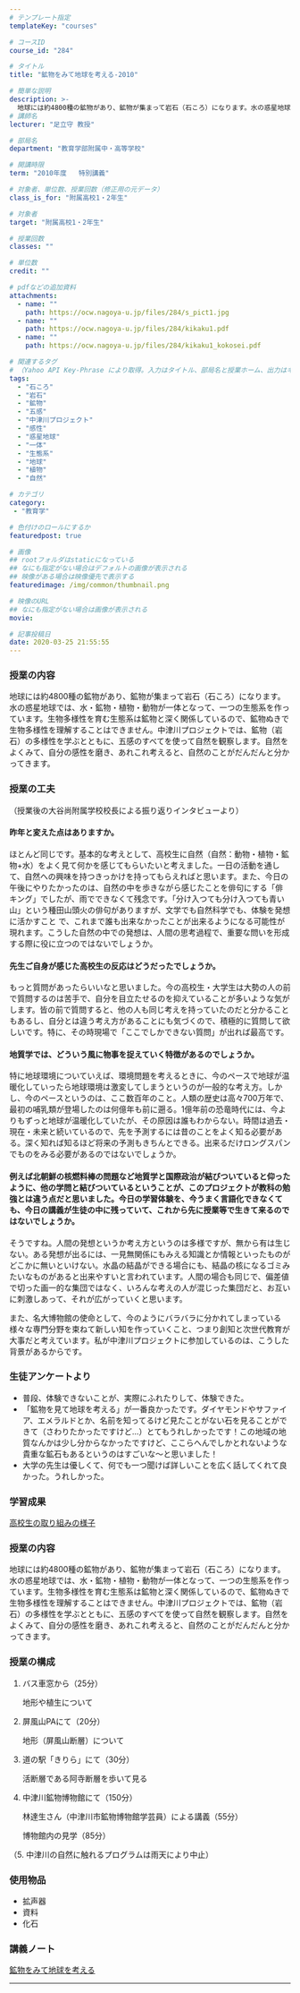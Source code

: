 ```yaml
---
# テンプレート指定
templateKey: "courses"

# コースID
course_id: "284"

# タイトル
title: "鉱物をみて地球を考える-2010"

# 簡単な説明
description: >-
  地球には約4800種の鉱物があり、鉱物が集まって岩石（石ころ）になります。水の惑星地球では、水・鉱物・植物・動物が一体となって、一つの生態系を作っています。生物多様性を育む生態系は鉱物と深く関係しているので、鉱物ぬきで生物多様性を理解することはできません。中津川プロジェクトでは、鉱物（岩石）の多様性を学ぶとともに、五感のすべてを使って自然を観察します。自然をよくみて、自分の感性を磨き、あれこれ考え ....
# 講師名
lecturer: "足立守 教授"

# 部局名
department: "教育学部附属中・高等学校"

# 開講時限
term: "2010年度	特別講義"

# 対象者、単位数、授業回数（修正用の元データ）
class_is_for: "附属高校1・2年生"

# 対象者
target: "附属高校1・2年生"

# 授業回数
classes: ""

# 単位数
credit: ""

# pdfなどの追加資料
attachments:
  - name: "" 
    path: https://ocw.nagoya-u.jp/files/284/s_pict1.jpg
  - name: "" 
    path: https://ocw.nagoya-u.jp/files/284/kikaku1.pdf
  - name: "" 
    path: https://ocw.nagoya-u.jp/files/284/kikaku1_kokosei.pdf

# 関連するタグ
# （Yahoo API Key-Phrase により取得。入力はタイトル、部局名と授業ホーム、出力はキーフレーズ（tags））
tags:
  - "石ころ"
  - "岩石"
  - "鉱物"
  - "五感"
  - "中津川プロジェクト"
  - "感性"
  - "惑星地球"
  - "一体"
  - "生態系"
  - "地球"
  - "植物"
  - "自然"

# カテゴリ
category:
 - "教育学"

# 色付けのロールにするか
featuredpost: true

# 画像
## rootフォルダはstaticになっている
## なにも指定がない場合はデフォルトの画像が表示される
## 映像がある場合は映像優先で表示する
featuredimage: /img/common/thumbnail.png

# 映像のURL
## なにも指定がない場合は画像が表示される
movie: 

# 記事投稿日
date: 2020-03-25 21:55:55
---
```


### 授業の内容

地球には約4800種の鉱物があり、鉱物が集まって岩石（石ころ）になります。水の惑星地球では、水・鉱物・植物・動物が一体となって、一つの生態系を作っています。生物多様性を育む生態系は鉱物と深く関係しているので、鉱物ぬきで生物多様性を理解することはできません。中津川プロジェクトでは、鉱物（岩石）の多様性を学ぶとともに、五感のすべてを使って自然を観察します。自然をよくみて、自分の感性を磨き、あれこれ考えると、自然のことがだんだんと分かってきます。


### 授業の工夫

（授業後の大谷尚附属学校校長による振り返りインタビューより）

#### 昨年と変えた点はありますか。

ほとんど同じです。基本的な考えとして、高校生に自然（自然：動物・植物・鉱物+水）をよく見て何かを感じてもらいたいと考えました。一日の活動を通して、自然への興味を持つきっかけを持ってもらえればと思います。また、今日の午後にやりたかったのは、自然の中を歩きながら感じたことを俳句にする「俳キング」でしたが、雨でできなくて残念です。「分け入つても分け入つても青い山」という種田山頭火の俳句がありますが、文学でも自然科学でも、体験を発想に活かすこと で、これまで誰も出来なかったことが出来るようになる可能性が現れます。こうした自然の中での発想は、人間の思考過程で、重要な問いを形成する際に役に立つのではないでしょうか。

#### 先生ご自身が感じた高校生の反応はどうだったでしょうか。

もっと質問があったらいいなと思いました。今の高校生・大学生は大勢の人の前で質問するのは苦手で、自分を目立たせるのを抑えていることが多いような気がします。皆の前で質問すると、他の人も同じ考えを持っていたのだと分かることもあるし、自分とは違う考え方があることにも気づくので、積極的に質問して欲しいです。特に、その時現場で「ここでしかできない質問」が出れば最高です。

#### 地質学では、どういう風に物事を捉えていく特徴があるのでしょうか。

特に地球環境についていえば、環境問題を考えるときに、今のペースで地球が温暖化していったら地球環境は激変してしまうというのが一般的な考え方。しかし、今のペースというのは、ここ数百年のこと。人類の歴史は高々700万年で、最初の哺乳類が登場したのは何億年も前に遡る。1億年前の恐竜時代には、今よりもずっと地球が温暖化していたが、その原因は誰もわからない。時間は過去・現在・未来と続いているので、先を予測するには昔のことをよく知る必要がある。深く知れば知るほど将来の予測もきちんとできる。出来るだけロングスパンでものをみる必要があるのではないでしょうか。

#### 例えば北朝鮮の核燃料棒の問題など地質学と国際政治が結びついていると仰ったように、他の学問と結びついているということが、このプロジェクトが教科の勉強とは違う点だと思いました。今日の学習体験を、今うまく言語化できなくても、今日の講義が生徒の中に残っていて、これから先に授業等で生きて来るのではないでしょうか。

そうですね。人間の発想というか考え方というのは多様ですが、無から有は生じない。ある発想が出るには、一見無関係にもみえる知識とか情報といったものがどこかに無いといけない。水晶の結晶ができる場合にも、結晶の核になるゴミみたいなものがあると出来やすいと言われています。人間の場合も同じで、偏差値で切った画一的な集団ではなく、いろんな考えの人が混じった集団だと、お互いに刺激しあって、それが広がっていくと思います。

また、名大博物館の使命として、今のようにバラバラに分かれてしまっている様々な専門分野を束ねて新しい知を作っていくこと、つまり創知と次世代教育が大事だと考えています。私が中津川プロジェクトに参加しているのは、こうした背景があるからです。


### 生徒アンケートより

* 普段、体験できないことが、実際にふれたりして、体験できた。
* 「鉱物を見て地球を考える」が一番良かったです。ダイヤモンドやサファイア、エメラルドとか、名前を知ってるけど見たことがない石を見ることができて（さわりたかったですけど…）とてもうれしかったです！この地域の地質なんかは少し分からなかったですけど、ここらへんでしかとれないような貴重な鉱石もあるというのはすごいな〜と思いました！
* 大学の先生は優しくて、何でも一つ聞けば詳しいことを広く話してくれて良かった。うれしかった。

### 学習成果

[高校生の取り組みの様子](https://ocw.nagoya-u.jp/files/284/kikaku1_kokosei.pdf) 


### 授業の内容

地球には約4800種の鉱物があり、鉱物が集まって岩石（石ころ）になります。水の惑星地球では、水・鉱物・植物・動物が一体となって、一つの生態系を作っています。生物多様性を育む生態系は鉱物と深く関係しているので、鉱物ぬきで生物多様性を理解することはできません。中津川プロジェクトでは、鉱物（岩石）の多様性を学ぶとともに、五感のすべてを使って自然を観察します。自然をよくみて、自分の感性を磨き、あれこれ考えると、自然のことがだんだんと分かってきます。

### 授業の構成


1. バス車窓から（25分）

	地形や植生について

2. 屏風山PAにて（20分）

	地形（屏風山断層）について

3. 道の駅「きりら」にて（30分）

	活断層である阿寺断層を歩いて見る

4. 中津川鉱物博物館にて（150分）

	林達生さん（中津川市鉱物博物館学芸員）による講義（55分）

	博物館内の見学（85分）

（5. 中津川の自然に触れるプログラムは雨天により中止）


### 使用物品

* 拡声器
* 資料
* 化石





### 講義ノート

[鉱物をみて地球を考える](https://ocw.nagoya-u.jp/files/284/kikaku1.pdf) 












-----